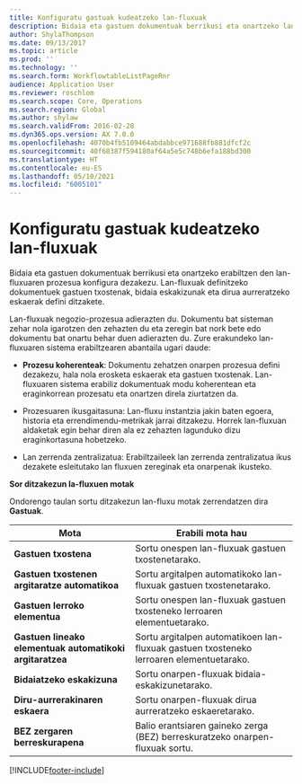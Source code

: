 ```yaml
---
title: Konfiguratu gastuak kudeatzeko lan-fluxuak
description: Bidaia eta gastuen dokumentuak berrikusi eta onartzeko lan-fluxuaren prozesua konfigura dezakezu.
author: ShylaThompson
ms.date: 09/13/2017
ms.topic: article
ms.prod: ''
ms.technology: ''
ms.search.form: WorkflowtableListPageRnr
audience: Application User
ms.reviewer: roschlom
ms.search.scope: Core, Operations
ms.search.region: Global
ms.author: shylaw
ms.search.validFrom: 2016-02-28
ms.dyn365.ops.version: AX 7.0.0
ms.openlocfilehash: 4070b4fb5109464abdabbce971688fb881dfcf2c
ms.sourcegitcommit: 40f68387f594180af64a5e5c748b6efa188bd300
ms.translationtype: HT
ms.contentlocale: eu-ES
ms.lasthandoff: 05/10/2021
ms.locfileid: "6005101"
---
```

# <a name="set-up-expense-management-workflows"></a>Konfiguratu gastuak kudeatzeko lan-fluxuak

Bidaia eta gastuen dokumentuak berrikusi eta onartzeko erabiltzen den lan-fluxuaren prozesua konfigura dezakezu. Lan-fluxuak definitzeko dokumentuek gastuen txostenak, bidaia eskakizunak eta dirua aurreratzeko eskaerak defini ditzakete.

Lan-fluxuak negozio-prozesua adierazten du. Dokumentu bat sisteman zehar nola igarotzen den zehazten du eta zeregin bat nork bete edo dokumentu bat onartu behar duen adierazten du. Zure erakundeko lan-fluxuaren sistema erabiltzearen abantaila ugari daude:

-   **Prozesu koherenteak**: Dokumentu zehatzen onarpen prozesua defini dezakezu, hala nola erosketa eskaerak eta gastuen txostenak. Lan-fluxuaren sistema erabiliz dokumentuak modu koherentean eta eraginkorrean prozesatu eta onartzen direla ziurtatzen da.

-   Prozesuaren ikusgaitasuna: Lan-fluxu instantzia jakin baten egoera, historia eta errendimendu-metrikak jarrai ditzakezu. Horrek lan-fluxuan aldaketak egin behar diren ala ez zehazten lagunduko dizu eraginkortasuna hobetzeko.

-   Lan zerrenda zentralizatua: Erabiltzaileek lan zerrenda zentralizatua ikus dezakete esleitutako lan fluxuen zereginak eta onarpenak ikusteko. 

**Sor ditzakezun la-fluxuen motak**

Ondorengo taulan sortu ditzakezun lan-fluxu motak zerrendatzen dira **Gastuak**.


|              <strong>Mota</strong>              |                   <strong>Erabili mota hau</strong>                   |
|-------------------------------------------------|-----------------------------------------------------------------------|
|         <strong>Gastuen txostena</strong>         |            Sortu onespen lan-fluxuak gastuen txostenetarako.             |
|  <strong>Gastuen txostenen argitaratze automatikoa</strong>   |        Sortu argitalpen automatikoko lan-fluxuak gastuen txostenetarako.        |
|       <strong>Gastuen lerroko elementua</strong>        |     Sortu onespen lan-fluxuak gastuen txosteneko lerroaren elementuetarako.      |
| <strong>Gastuen lineako elementuak automatikoki argitaratzea</strong> | Sortu argitalpen automatikoen lan-fluxuak gastuen txosteneko lerroaren elementuetarako. |
|       <strong>Bidaiatzeko eskakizuna</strong>       |          Sortu onarpen-fluxuak bidaia-eskakizunetarako.           |
|      <strong>Diru-aurrerakinaren eskaera</strong>      |         Sortu onarpen-fluxuak dirua aurreratzeko eskaeretarako.          |
|        <strong>BEZ zergaren berreskurapena</strong>        | Balio erantsiaren gaineko zerga (BEZ) berreskuratzeko onarpen-fluxuak sortu.  |



[!INCLUDE[footer-include](../includes/footer-banner.md)]
